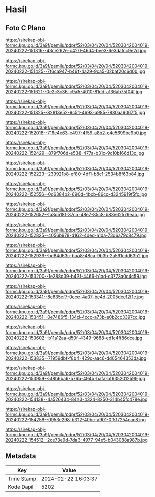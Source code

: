# Hasil

## Foto C Plano

https://sirekap-obj-formc.kpu.go.id/3a9f/pemilu/pdpr/52/03/04/20/04/5203042004019-20240222-151316--43ce262e-c420-46d4-bee3-6e3dafcc9e2d.jpg

https://sirekap-obj-formc.kpu.go.id/3a9f/pemilu/pdpr/52/03/04/20/04/5203042004019-20240222-151425--7f6ca947-b46f-4a29-9ca5-02baf20c6d0b.jpg

https://sirekap-obj-formc.kpu.go.id/3a9f/pemilu/pdpr/52/03/04/20/04/5203042004019-20240222-151621--0e2c3c36-c9a5-4010-81dd-a136ab75f04f.jpg

https://sirekap-obj-formc.kpu.go.id/3a9f/pemilu/pdpr/52/03/04/20/04/5203042004019-20240222-151825--82813e52-9c51-4693-a985-7880aa9067f5.jpg

https://sirekap-obj-formc.kpu.go.id/3a9f/pemilu/pdpr/52/03/04/20/04/5203042004019-20240222-152018--716e4e63-c497-4f59-a8b2-c4e5699bc9b0.jpg

https://sirekap-obj-formc.kpu.go.id/3a9f/pemilu/pdpr/52/03/04/20/04/5203042004019-20240222-152429--879f706d-e538-477a-b31c-9c10b166d13c.jpg

https://sirekap-obj-formc.kpu.go.id/3a9f/pemilu/pdpr/52/03/04/20/04/5203042004019-20240222-152223--239921b8-ef80-4df1-b8c1-2534b8f63b84.jpg

https://sirekap-obj-formc.kpu.go.id/3a9f/pemilu/pdpr/52/03/04/20/04/5203042004019-20240222-152556--0d6384b2-690d-4bcb-86cc-d3245919f5fc.jpg

https://sirekap-obj-formc.kpu.go.id/3a9f/pemilu/pdpr/52/03/04/20/04/5203042004019-20240222-152652--fa8d518f-37ca-48e7-85c8-b83e62576eab.jpg

https://sirekap-obj-formc.kpu.go.id/3a9f/pemilu/pdpr/52/03/04/20/04/5203042004019-20240222-152825--4056b978-d162-4ded-a1da-73d6a79c8479.jpg

https://sirekap-obj-formc.kpu.go.id/3a9f/pemilu/pdpr/52/03/04/20/04/5203042004019-20240222-152939--bd84d63c-baa8-48ca-9b3b-2a591cdd63b2.jpg

https://sirekap-obj-formc.kpu.go.id/3a9f/pemilu/pdpr/52/03/04/20/04/5203042004019-20240222-153200--1e288d39-b43f-4466-b1bd-c3773a0c4c59.jpg

https://sirekap-obj-formc.kpu.go.id/3a9f/pemilu/pdpr/52/03/04/20/04/5203042004019-20240222-153341--8c635ef7-0cce-4a07-be4d-2005dce12f1e.jpg

https://sirekap-obj-formc.kpu.go.id/3a9f/pemilu/pdpr/52/03/04/20/04/5203042004019-20240222-153451--0e7486f5-134d-4ccc-a73b-e0b2cc3397cc.jpg

https://sirekap-obj-formc.kpu.go.id/3a9f/pemilu/pdpr/52/03/04/20/04/5203042004019-20240222-153602--b11a12aa-d50f-4349-9688-ed1c4ff86dca.jpg

https://sirekap-obj-formc.kpu.go.id/3a9f/pemilu/pdpr/52/03/04/20/04/5203042004019-20240222-153835--71959dbf-f8b4-429c-aac6-dd05464353da.jpg

https://sirekap-obj-formc.kpu.go.id/3a9f/pemilu/pdpr/52/03/04/20/04/5203042004019-20240222-153959--5f8b6ba6-576a-494b-bafa-bf6352012599.jpg

https://sirekap-obj-formc.kpu.go.id/3a9f/pemilu/pdpr/52/03/04/20/04/5203042004019-20240222-154138--4a526434-84a3-4324-8250-314b45fc478e.jpg

https://sirekap-obj-formc.kpu.go.id/3a9f/pemilu/pdpr/52/03/04/20/04/5203042004019-20240222-154258--0953e298-b312-40bc-a901-0f517254cac8.jpg

https://sirekap-obj-formc.kpu.go.id/3a9f/pemilu/pdpr/52/03/04/20/04/5203042004019-20240222-154512--2ce73e9d-7da3-4977-94e5-b043088a987b.jpg


## Metadata

| Key        | Value               |
| ---------- | ------------------- |
| Time Stamp | 2024-02-22 16:03:37 |
| Kode Dapil | 5202                |



